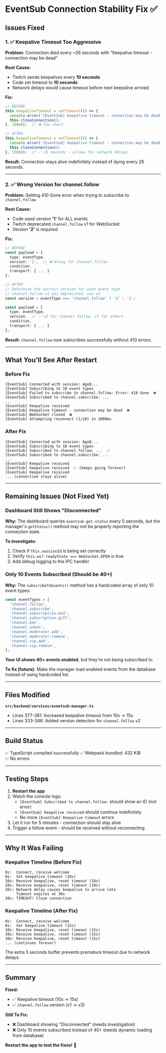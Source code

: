 # EventSub Connection Stability Fix ✅

## Issues Fixed

### 1. ✅ Keepalive Timeout Too Aggressive
**Problem:** Connection died every ~26 seconds with "Keepalive timeout - connection may be dead"

**Root Cause:**
- Twitch sends keepalives every **10 seconds**
- Code set timeout to **10 seconds**
- Network delays would cause timeout before next keepalive arrived

**Fix:**
```typescript
// BEFORE
this.keepaliveTimeout = setTimeout(() => {
  console.error('[EventSub] Keepalive timeout - connection may be dead');
  this.closeConnection();
}, 10000);  // ❌ Too short

// AFTER
this.keepaliveTimeout = setTimeout(() => {
  console.error('[EventSub] Keepalive timeout - connection may be dead');
  this.closeConnection();
}, 15000);  // ✅ 15 seconds - allows for network delays
```

**Result:** Connection stays alive indefinitely instead of dying every 26 seconds.

---

### 2. ✅ Wrong Version for channel.follow
**Problem:** Getting 410 Gone error when trying to subscribe to `channel.follow`

**Root Cause:**
- Code used version **'1'** for ALL events
- Twitch deprecated `channel.follow` v1 for WebSocket
- Version **'2'** is required

**Fix:**
```typescript
// BEFORE
const payload = {
  type: eventType,
  version: '1',  // ❌ Wrong for channel.follow
  condition,
  transport: { ... }
};

// AFTER
// Determine the correct version for each event type
// channel.follow v1 was deprecated, use v2
const version = eventType === 'channel.follow' ? '2' : '1';

const payload = {
  type: eventType,
  version,  // ✅ v2 for channel.follow, v1 for others
  condition,
  transport: { ... }
};
```

**Result:** `channel.follow` now subscribes successfully without 410 errors.

---

## What You'll See After Restart

### Before Fix
```
[EventSub] Connected with session: AgoQ...
[EventSub] Subscribing to 10 event types
[EventSub] Failed to subscribe to channel.follow: Error: 410 Gone  ❌
[EventSub] Subscribed to channel.subscribe: ...
...
[EventSub] Keepalive received
[EventSub] Keepalive timeout - connection may be dead  ❌
[EventSub] WebSocket closed  ❌
[EventSub] Attempting reconnect (1/10) in 1000ms
```

### After Fix
```
[EventSub] Connected with session: AgoQ...
[EventSub] Subscribing to 10 event types
[EventSub] Subscribed to channel.follow: ...  ✅
[EventSub] Subscribed to channel.subscribe: ...
...
[EventSub] Keepalive received
[EventSub] Keepalive received  ✅ (keeps going forever)
[EventSub] Keepalive received
... (connection stays alive)
```

---

## Remaining Issues (Not Fixed Yet)

### Dashboard Still Shows "Disconnected"
**Why:** The dashboard queries `eventsub-get-status` every 5 seconds, but the manager's `getStatus()` method may not be properly reporting the connection state.

**To investigate:**
1. Check if `this.sessionId` is being set correctly
2. Verify `this.ws?.readyState === WebSocket.OPEN` is true
3. Add debug logging to the IPC handler

### Only 10 Events Subscribed (Should be 40+)
**Why:** The `subscribeToEvents()` method has a hardcoded array of only 10 event types:

```typescript
const eventTypes = [
  'channel.follow',
  'channel.subscribe',
  'channel.subscription.end',
  'channel.subscription.gift',
  'channel.ban',
  'channel.unban',
  'channel.moderator.add',
  'channel.moderator.remove',
  'channel.vip.add',
  'channel.vip.remove',
];
```

**Your UI shows 40+ events enabled**, but they're not being subscribed to.

**To fix (future):** Make the manager load enabled events from the database instead of using hardcoded list.

---

## Files Modified

**`src/backend/services/eventsub-manager.ts`**
- Lines 377-381: Increased keepalive timeout from 10s → 15s
- Lines 333-346: Added version detection for `channel.follow` v2

---

## Build Status

✅ TypeScript compiled successfully
✅ Webpack bundled: 432 KiB  
✅ No errors

---

## Testing Steps

1. **Restart the app**
2. Watch the console logs:
   - `[EventSub] Subscribed to channel.follow:` should show an ID (not error)
   - `[EventSub] Keepalive received` should continue indefinitely
   - No more `[EventSub] Keepalive timeout` errors
3. Let it run for 5 minutes - connection should stay alive
4. Trigger a follow event - should be received without reconnecting

---

## Why It Was Failing

### Keepalive Timeline (Before Fix)
```
0s:  Connect, receive welcome
0s:  Set keepalive timeout (10s)
10s: Receive keepalive, reset timeout (10s)
20s: Receive keepalive, reset timeout (10s)
26s: Network delay causes keepalive to arrive late
     Timeout expires at 30s
30s: TIMEOUT! Close connection
```

### Keepalive Timeline (After Fix)
```
0s:  Connect, receive welcome
0s:  Set keepalive timeout (15s)
10s: Receive keepalive, reset timeout (15s)
20s: Receive keepalive, reset timeout (15s)
30s: Receive keepalive, reset timeout (15s)
... (continues forever)
```

The extra 5 seconds buffer prevents premature timeout due to network delays.

---

## Summary

**Fixed:**
- ✅ Keepalive timeout (10s → 15s)
- ✅ `channel.follow` version (v1 → v2)

**Still To Fix:**
- ❌ Dashboard showing "Disconnected" (needs investigation)
- ❌ Only 10 events subscribed instead of 40+ (needs dynamic loading from database)

**Restart the app to test the fixes!** 🎉
